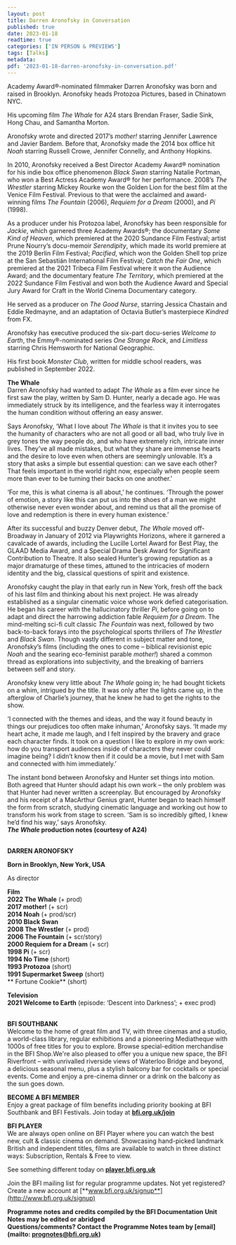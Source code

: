 ```yaml
---
layout: post
title: Darren Aronofsky in Conversation
published: true
date: 2023-01-18
readtime: true
categories: ['IN PERSON & PREVIEWS']
tags: [Talks]
metadata: 
pdf: '2023-01-18-darren-aronofsky-in-conversation.pdf'
---
```


Academy Award®-nominated filmmaker Darren Aronofsky was born and raised in Brooklyn. Aronofsky heads Protozoa Pictures, based in Chinatown NYC.

His upcoming film _The Whale_ for A24 stars Brendan Fraser, Sadie Sink,  Hong Chau, and Samantha Morton.

Aronofsky wrote and directed 2017’s _mother!_ starring Jennifer Lawrence and Javier Bardem. Before that, Aronofsky made the 2014 box office hit _Noah_ starring Russell Crowe, Jennifer Connelly, and Anthony Hopkins.

In 2010, Aronofsky received a Best Director Academy Award® nomination for his indie box office phenomenon _Black Swan_ starring Natalie Portman, who won a Best Actress Academy Award® for her performance. 2008’s  _The Wrestler_ starring Mickey Rourke won the Golden Lion for the best film at the Venice Film Festival. Previous to that were the acclaimed and award-winning films _The Fountain_ (2006), _Requiem for a Dream_ (2000), and _Pi_ (1998).

As a producer under his Protozoa label, Aronofsky has been responsible for _Jackie_,  which garnered three Academy Awards®; the documentary _Some Kind of Heaven_, which premiered at the 2020 Sundance Film Festival; artist Prune Nourry’s docu-memoir _Serendipity_, which made its world premiere at the 2019 Berlin Film Festival; _Pacified_, which won the Golden Shell top prize at the San Sebastián International Film Festival; _Catch the Fair One_, which premiered at the 2021 Tribeca Film Festival where it won the Audience Award; and the documentary feature _The Territory_, which premiered at the 2022 Sundance Film Festival and won both the Audience Award and Special Jury Award for Craft in the World Cinema Documentary category.

He served as a producer on _The Good Nurse_, starring Jessica Chastain and Eddie Redmayne, and an adaptation of Octavia Butler’s masterpiece _Kindred_ from FX.

Aronofsky has executive produced the six-part docu-series _Welcome to Earth_, the Emmy®-nominated series _One Strange Rock_, and _Limitless_ starring Chris Hemsworth for National Geographic.

His first book _Monster Club_, written for middle school readers, was published in September 2022.

**The Whale**  
Darren Aronofsky had wanted to adapt _The Whale_ as a film ever since he first saw the play, written by Sam D. Hunter, nearly a decade ago. He was immediately struck by its intelligence, and the fearless way it interrogates the human condition without offering an easy answer.

Says Aronofsky, ‘What I love about _The Whale_ is that it invites you to see the humanity of characters who are not all good or all bad, who truly live in grey tones the way people do, and who have extremely rich, intricate inner lives. They’ve all made mistakes, but what they share are immense hearts and the desire to love even when others are seemingly unlovable. It’s a story that asks a simple but essential question: can we save each other? That feels important in the world right now, especially when people seem more than ever to be turning their backs on one another.’

‘For me, this is what cinema is all about,’ he continues. ‘Through the power of emotion, a story like this can put us into the shoes of a man we might otherwise never even wonder about, and remind us that all the promise of love and redemption is there in every human existence.’

After its successful and buzzy Denver debut, _The Whale_ moved off-Broadway in January of 2012 via Playwrights Horizons, where it garnered a cavalcade of awards, including the Lucille Lortel Award for Best Play, the GLAAD Media Award, and a Special Drama Desk Award for Significant Contribution to Theatre. It also sealed Hunter’s growing reputation as a major dramaturge of these times, attuned to the intricacies of modern identity and the big, classical questions of spirit and existence.

Aronofsky caught the play in that early run in New York, fresh off the back of his last film and thinking about his next project. He was already established as a singular cinematic voice whose work defied categorisation. He began his career with the hallucinatory thriller _Pi_, before going on to adapt and direct the harrowing addiction fable _Requiem for a Dream_. The mind-melting sci-fi cult classic _The Fountain_ was next, followed by two back-to-back forays into the psychological sports thrillers of _The Wrestler_ and _Black Swan_. Though vastly different in subject matter and tone, Aronofsky’s films (including the ones to come – biblical revisionist epic _Noah_ and the searing eco-feminist parable _mother!_) shared a common thread as explorations into subjectivity, and the breaking of barriers between self and story.

Aronofsky knew very little about _The Whale_ going in; he had bought tickets on a whim, intrigued by the title. It was only after the lights came up, in the afterglow of Charlie’s journey, that he knew he had to get the rights to  the show.

‘I connected with the themes and ideas, and the way it found beauty in things our prejudices too often make inhuman,’ Aronofsky says. ‘It made my heart ache, it made me laugh, and I felt inspired by the bravery and grace each character finds. It took on a question I like to explore in my own work: how do you transport audiences inside of characters they never could imagine being? I didn’t know then if it could be a movie, but I met with Sam and connected with him immediately.’

The instant bond between Aronofsky and Hunter set things into motion. Both agreed that Hunter should adapt his own work – the only problem was that Hunter had never written a screenplay. But encouraged by Aronofsky and his receipt of a MacArthur Genius grant, Hunter began to teach himself the form from scratch, studying cinematic language and working out how to transform his work from stage to screen. ‘Sam is so incredibly gifted, I knew he’d find his way,’ says Aronofsky.  
**_The Whale_ production notes (courtesy of A24)**
<br><br>

**DARREN ARONOFSKY**<br>

**Born in Brooklyn, New York, USA**

As director

**Film**<br>
**2022  The Whale** (+ prod)<br>
**2017  mother!** (+ scr)<br>
**2014  Noah** (+ prod/scr)<br>
**2010  Black Swan**<br>
**2008  The Wrestler** (+ prod)<br>
**2006  The Fountain** (+ scr/story)<br>
**2000  Requiem for a Dream** (+ scr)<br>
**1998  Pi** (+ scr)<br>
**1994  No Time** (short)<br>
**1993  Protozoa** (short)<br>
**1991  Supermarket Sweep** (short)<br>
**            Fortune Cookie** (short)<br>

**Television**  
**2021  Welcome to Earth** (episode: ‘Descent into Darkness’; + exec prod)<br>
<br>

**BFI SOUTHBANK**  
Welcome to the home of great film and TV, with three cinemas and a studio, a world-class library, regular exhibitions and a pioneering Mediatheque with 1000s of free titles for you to explore. Browse special-edition merchandise in the BFI Shop.We&#39;re also pleased to offer you a unique new space, the BFI Riverfront – with unrivalled riverside views of Waterloo Bridge and beyond, a delicious seasonal menu, plus a stylish balcony bar for cocktails or special events. Come and enjoy a pre-cinema dinner or a drink on the balcony as the sun goes down.  

**BECOME A BFI MEMBER**  
Enjoy a great package of film benefits including priority booking at BFI Southbank and BFI Festivals. Join today at [**bfi.org.uk/join**](http://www.bfi.org.uk/join)  

**BFI PLAYER**  
 We are always open online on BFI Player where you can watch the best new, cult &amp; classic cinema on demand. Showcasing hand-picked landmark British and independent titles, films are available to watch in three distinct ways: Subscription, Rentals &amp; Free to view.  

See something different today on [**player.bfi.org.uk**](https://player.bfi.org.uk)  

Join the BFI mailing list for regular programme updates. Not yet registered? Create a new account at [**www.bfi.org.uk/signup**](http://www.bfi.org.uk/signup)

**Programme notes and credits compiled by the BFI Documentation Unit  
Notes may be edited or abridged  
Questions/comments? Contact the Programme Notes team by [email](mailto: prognotes@bfi.org.uk)**

<!--stackedit_data:
eyJoaXN0b3J5IjpbLTIwNDc2NTQwNzVdfQ==
-->
